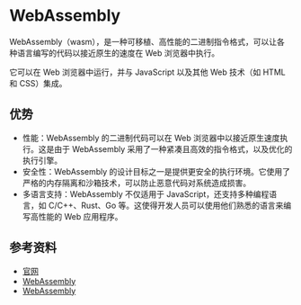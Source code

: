 # WebAssembly

WebAssembly（wasm），是一种可移植、高性能的二进制指令格式，可以让各种语言编写的代码以接近原生的速度在 Web 浏览器中执行。

它可以在 Web 浏览器中运行，并与 JavaScript 以及其他 Web 技术（如 HTML 和 CSS）集成。

## 优势

- 性能：WebAssembly 的二进制代码可以在 Web 浏览器中以接近原生速度执行。这是由于 WebAssembly 采用了一种紧凑且高效的指令格式，以及优化的执行引擎。
- 安全性：WebAssembly 的设计目标之一是提供更安全的执行环境。它使用了严格的内存隔离和沙箱技术，可以防止恶意代码对系统造成损害。
- 多语言支持：WebAssembly 不仅适用于 JavaScript，还支持多种编程语言，如 C/C++、Rust、Go 等。这使得开发人员可以使用他们熟悉的语言来编写高性能的 Web 应用程序。

## 参考资料

- [官网](https://webassembly.org/)
- [WebAssembly](https://juejin.cn/post/7260140790546104375?searchId=202309142224227BC3936ACA80956003EE)
- [WebAssembly](https://juejin.cn/post/7156250334082367496)
